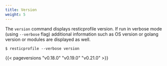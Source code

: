 ```yaml
---
title: Version
weight: 5
---
```


The `version` command displays resticprofile version. If run in verbose mode (using `--verbose` flag) additional information such as OS version or golang version or modules are displayed as well.

```shell
$ resticprofile --verbose version
```

{{< pageversions "v0.18.0" "v0.19.0" "v0.21.0" >}}
